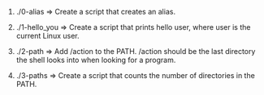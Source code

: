 1. ./0-alias => Create a script that creates an alias.

2. ./1-hello_you => Create a script that prints hello user, where user is the current Linux user.

3. ./2-path => Add /action to the PATH. /action should be the last directory the shell looks into when looking for a program.

4. ./3-paths => Create a script that counts the number of directories in the PATH.
